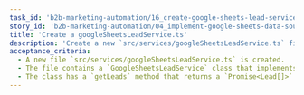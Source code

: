 ```yaml
---
task_id: 'b2b-marketing-automation/16_create-google-sheets-lead-service'
story_id: 'b2b-marketing-automation/04_implement-google-sheets-data-source'
title: 'Create a googleSheetsLeadService.ts'
description: 'Create a new `src/services/googleSheetsLeadService.ts` file that implements the `LeadService` interface for fetching data from Google Sheets.'
acceptance_criteria:
  - A new file `src/services/googleSheetsLeadService.ts` is created.
  - The file contains a `GoogleSheetsLeadService` class that implements the `LeadService` interface.
  - The class has a `getLeads` method that returns a `Promise<Lead[]>`
---
```

